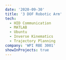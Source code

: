 ```yaml
---
date: '2020-09-30'
title: '3 DOF Robotic Arm'
tech:
  - HID Communication
  - MATLAB
  - Ubuntu
  - Inverse Kinematics
  - Trajectory Planning
company: 'WPI RBE 3001'
showInProjects: true
---
```

